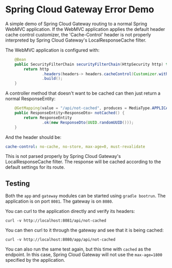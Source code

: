 # Spring Cloud Gateway Error Demo

A simple demo of Spring Cloud Gateway routing to a normal Spring WebMVC application.  If the WebMVC
application applies the default header cache control customizer, the 'Cache-Control' header is not
properly interpreted by Spring Cloud Gateway's LocalResponseCache filter.

The WebMVC application is configured with:

```java
    @Bean
    public SecurityFilterChain securityFilterChain(HttpSecurity http) throws Exception {
        return http
                .headers(headers-> headers.cacheControl(Customizer.withDefaults()))
                .build();
    }
```

A controller method that doesn't want to be cached can then just return a normal ResponseEntity:

```java
    @GetMapping(value = "/api/not-cached", produces = MediaType.APPLICATION_JSON_VALUE)
    public ResponseEntity<ResponseDto> notCached() {
        return ResponseEntity
                .ok(new ResponseDto(UUID.randomUUID()));
    }
```

And the header should be:

```yaml
cache-control: no-cache, no-store, max-age=0, must-revalidate
```

This is not parsed properly by Spring Cloud Gateway's LocalResponseCache filter.  The response will be
cached according to the default settings for its route.

## Testing

Both the `app` and `gateway` modules can be started using `gradle bootrun`.  The application is on
port `8081`.  The gateway is on `8080`.

You can curl to the application directly and verify its headers:

```shell
curl -v http://localhost:8081/api/not-cached
```

You can then curl to it through the gateway and see that it is being cached:

```shell
curl -v http://localhost:8080/app/api/not-cached
```

You can also run the same test again, but this time with `cached` as the endpoint.  In this case,
Spring Cloud Gateway will not use the `max-age=1800` specified by the application.